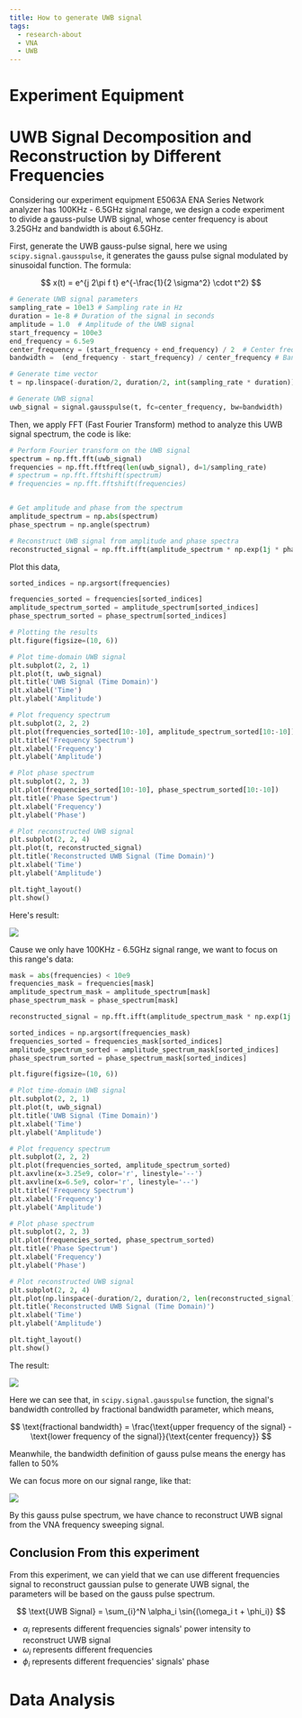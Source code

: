 ```yaml
---
title: How to generate UWB signal
tags:
  - research-about
  - VNA
  - UWB
---
```

# Experiment Equipment


# UWB Signal Decomposition and Reconstruction by Different Frequencies

Considering our experiment equipment E5063A ENA Series Network analyzer has 100KHz - 6.5GHz signal range, we design a code experiment to divide a gauss-pulse UWB signal, whose center frequency is about 3.25GHz and bandwidth is about 6.5GHz.

 First, generate the UWB gauss-pulse signal, here we using `scipy.signal.gausspulse`, it generates the gauss pulse signal modulated by sinusoidal function. The formula:
 
 $$
 x(t) = e^{j 2\pi f t} e^{-\frac{1}{2 \sigma^2} \cdot t^2}
 $$

 
```python
# Generate UWB signal parameters
sampling_rate = 10e13 # Sampling rate in Hz
duration = 1e-8 # Duration of the signal in seconds
amplitude = 1.0  # Amplitude of the UWB signal
start_frequency = 100e3
end_frequency = 6.5e9
center_frequency = (start_frequency + end_frequency) / 2  # Center frequency of the UWB signal
bandwidth =  (end_frequency - start_frequency) / center_frequency # Bandwidth of the UWB signal

# Generate time vector
t = np.linspace(-duration/2, duration/2, int(sampling_rate * duration))

# Generate UWB signal
uwb_signal = signal.gausspulse(t, fc=center_frequency, bw=bandwidth)
```

Then, we apply FFT (Fast Fourier Transform) method to analyze this UWB signal spectrum, the code is like:

```python
# Perform Fourier transform on the UWB signal
spectrum = np.fft.fft(uwb_signal)
frequencies = np.fft.fftfreq(len(uwb_signal), d=1/sampling_rate)
# spectrum = np.fft.fftshift(spectrum)
# frequencies = np.fft.fftshift(frequencies)


# Get amplitude and phase from the spectrum
amplitude_spectrum = np.abs(spectrum)
phase_spectrum = np.angle(spectrum)

# Reconstruct UWB signal from amplitude and phase spectra
reconstructed_signal = np.fft.ifft(amplitude_spectrum * np.exp(1j * phase_spectrum))

```


Plot this data,

```python
sorted_indices = np.argsort(frequencies)

frequencies_sorted = frequencies[sorted_indices]
amplitude_spectrum_sorted = amplitude_spectrum[sorted_indices]
phase_spectrum_sorted = phase_spectrum[sorted_indices]

# Plotting the results
plt.figure(figsize=(10, 6))

# Plot time-domain UWB signal
plt.subplot(2, 2, 1)
plt.plot(t, uwb_signal)
plt.title('UWB Signal (Time Domain)')
plt.xlabel('Time')
plt.ylabel('Amplitude')

# Plot frequency spectrum
plt.subplot(2, 2, 2)
plt.plot(frequencies_sorted[10:-10], amplitude_spectrum_sorted[10:-10])
plt.title('Frequency Spectrum')
plt.xlabel('Frequency')
plt.ylabel('Amplitude')

# Plot phase spectrum
plt.subplot(2, 2, 3)
plt.plot(frequencies_sorted[10:-10], phase_spectrum_sorted[10:-10])
plt.title('Phase Spectrum')
plt.xlabel('Frequency')
plt.ylabel('Phase')

# Plot reconstructed UWB signal
plt.subplot(2, 2, 4)
plt.plot(t, reconstructed_signal)
plt.title('Reconstructed UWB Signal (Time Domain)')
plt.xlabel('Time')
plt.ylabel('Amplitude')

plt.tight_layout()
plt.show()
```


Here's result:

![](research_career/attachments/Figure_1%204.png)


Cause we only have 100KHz - 6.5GHz signal range, we want to focus on this range's data:

```python
mask = abs(frequencies) < 10e9
frequencies_mask = frequencies[mask]
amplitude_spectrum_mask = amplitude_spectrum[mask]
phase_spectrum_mask = phase_spectrum[mask]

reconstructed_signal = np.fft.ifft(amplitude_spectrum_mask * np.exp(1j * phase_spectrum_mask))

sorted_indices = np.argsort(frequencies_mask)
frequencies_sorted = frequencies_mask[sorted_indices]
amplitude_spectrum_sorted = amplitude_spectrum_mask[sorted_indices]
phase_spectrum_sorted = phase_spectrum_mask[sorted_indices]

plt.figure(figsize=(10, 6))

# Plot time-domain UWB signal
plt.subplot(2, 2, 1)
plt.plot(t, uwb_signal)
plt.title('UWB Signal (Time Domain)')
plt.xlabel('Time')
plt.ylabel('Amplitude')

# Plot frequency spectrum
plt.subplot(2, 2, 2)
plt.plot(frequencies_sorted, amplitude_spectrum_sorted)
plt.axvline(x=3.25e9, color='r', linestyle='--')
plt.axvline(x=6.5e9, color='r', linestyle='--')
plt.title('Frequency Spectrum')
plt.xlabel('Frequency')
plt.ylabel('Amplitude')

# Plot phase spectrum
plt.subplot(2, 2, 3)
plt.plot(frequencies_sorted, phase_spectrum_sorted)
plt.title('Phase Spectrum')
plt.xlabel('Frequency')
plt.ylabel('Phase')

# Plot reconstructed UWB signal
plt.subplot(2, 2, 4)
plt.plot(np.linspace(-duration/2, duration/2, len(reconstructed_signal)), reconstructed_signal)
plt.title('Reconstructed UWB Signal (Time Domain)')
plt.xlabel('Time')
plt.ylabel('Amplitude')

plt.tight_layout()
plt.show()

```

The result:

![](research_career/attachments/Figure_2.png)

Here we can see that, in `scipy.signal.gausspulse` function, the signal's bandwidth controlled by fractional bandwidth parameter, which means,

$$
\text{fractional bandwidth} = \frac{\text{upper frequency of the signal} - \text{lower frequency of the signal}}{\text{center frequency}}
$$

Meanwhile, the bandwidth definition of gauss pulse means the energy has fallen to 50%

We can focus more on our signal range, like that:

![](research_career/attachments/Figure_3.png)

By this gauss pulse spectrum, we have chance to reconstruct UWB signal from the VNA frequency sweeping signal.
## Conclusion From this experiment

From this experiment, we can yield that we can use different frequencies signal to reconstruct gaussian pulse to generate UWB signal, the parameters will be based on the gauss pulse spectrum.

$$
\text{UWB Signal} = \sum_{i}^N \alpha_i \sin{(\omega_i t + \phi_i)}
$$

* $\alpha_i$ represents different frequencies signals' power intensity to reconstruct UWB signal
* $\omega_i$ represents different frequencies
* $\phi_i$ represents different frequencies' signals' phase



# Data Analysis


